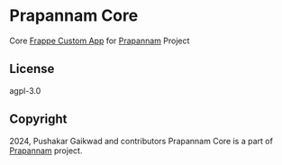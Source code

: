 # Prapannam Core

Core [Frappe Custom App](https://frappe.io) for [Prapannam](https://prapannam.com) Project

## License

agpl-3.0

## Copyright

2024, Pushakar Gaikwad and contributors
Prapannam Core is a part of [Prapannam](https://prapannam.com) project.
